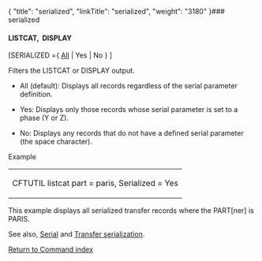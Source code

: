 {
    "title": "serialized",
    "linkTitle": "serialized",
    "weight": "3180"
}### serialized

#### LISTCAT,  DISPLAY

\[SERIALIZED ={ <u>All</u> | Yes | No } \]

Filters the LISTCAT or DISPLAY output.

-   All (default): Displays all records regardless of the serial parameter definition.
-   Yes: Displays only those records whose serial parameter is set to a phase (Y or Z).
-   No: Displays any records that do not have a defined serial parameter (the space character).

Example

<table data-cellspacing="0">
<tbody>
<tr class="odd">
<td><p>CFTUTIL listcat part = paris, Serialized = Yes</p></td>
</tr>
</tbody>
</table>

This example displays all serialized transfer records where the PART\[ner\] is PARIS.

See also, [Serial](../serial) and [Transfer serialization](../../../../app_integration_intro/transfer_serialization).

[Return to Command index](../../)
